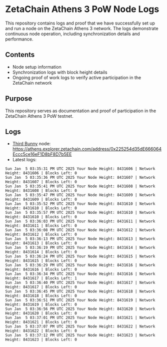 # ZetaChain Athens 3 PoW Node Logs
This repository contains logs and proof that we have successfully set up and run a node on the ZetaChain Athens 3 network. The logs demonstrate continuous node operation, including synchronization details and performance.

## Contents
- Node setup information
- Synchronization logs with block height details
- Ongoing proof of work logs to verify active participation in the ZetaChain network

## Purpose
This repository serves as documentation and proof of participation in the ZetaChain Athens 3 PoW testnet.

## Logs

- [Third Bunny](https://thirdbunny.xyz/) node: https://athens.explorer.zetachain.com/address/0x225254d35dE666064Eccc5ce16eF1D8bF8D7b5EE
- Latest logs:
```
Sun Jan  5 03:35:31 PM UTC 2025 Your Node Height: 8431606 | Network Height: 8431606 | Blocks Left: 0
Sun Jan  5 03:35:36 PM UTC 2025 Your Node Height: 8431607 | Network Height: 8431607 | Blocks Left: 0
Sun Jan  5 03:35:41 PM UTC 2025 Your Node Height: 8431608 | Network Height: 8431608 | Blocks Left: 0
Sun Jan  5 03:35:47 PM UTC 2025 Your Node Height: 8431609 | Network Height: 8431609 | Blocks Left: 0
Sun Jan  5 03:35:52 PM UTC 2025 Your Node Height: 8431610 | Network Height: 8431610 | Blocks Left: 0
Sun Jan  5 03:35:57 PM UTC 2025 Your Node Height: 8431610 | Network Height: 8431610 | Blocks Left: 0
Sun Jan  5 03:36:03 PM UTC 2025 Your Node Height: 8431611 | Network Height: 8431611 | Blocks Left: 0
Sun Jan  5 03:36:08 PM UTC 2025 Your Node Height: 8431612 | Network Height: 8431612 | Blocks Left: 0
Sun Jan  5 03:36:13 PM UTC 2025 Your Node Height: 8431613 | Network Height: 8431613 | Blocks Left: 0
Sun Jan  5 03:36:19 PM UTC 2025 Your Node Height: 8431614 | Network Height: 8431614 | Blocks Left: 0
Sun Jan  5 03:36:24 PM UTC 2025 Your Node Height: 8431615 | Network Height: 8431615 | Blocks Left: 0
Sun Jan  5 03:36:29 PM UTC 2025 Your Node Height: 8431616 | Network Height: 8431616 | Blocks Left: 0
Sun Jan  5 03:36:34 PM UTC 2025 Your Node Height: 8431616 | Network Height: 8431617 | Blocks Left: 1
Sun Jan  5 03:36:40 PM UTC 2025 Your Node Height: 8431617 | Network Height: 8431617 | Blocks Left: 0
Sun Jan  5 03:36:45 PM UTC 2025 Your Node Height: 8431618 | Network Height: 8431618 | Blocks Left: 0
Sun Jan  5 03:36:51 PM UTC 2025 Your Node Height: 8431619 | Network Height: 8431619 | Blocks Left: 0
Sun Jan  5 03:36:56 PM UTC 2025 Your Node Height: 8431620 | Network Height: 8431620 | Blocks Left: 0
Sun Jan  5 03:37:01 PM UTC 2025 Your Node Height: 8431621 | Network Height: 8431621 | Blocks Left: 0
Sun Jan  5 03:37:07 PM UTC 2025 Your Node Height: 8431622 | Network Height: 8431622 | Blocks Left: 0
Sun Jan  5 03:37:12 PM UTC 2025 Your Node Height: 8431623 | Network Height: 8431623 | Blocks Left: 0
```
